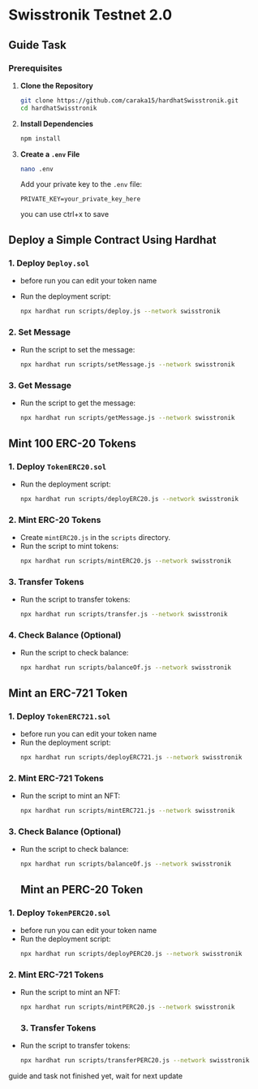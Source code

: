 # Swisstronik Testnet 2.0

## Guide Task

### Prerequisites

1. **Clone the Repository**

   ```sh
   git clone https://github.com/caraka15/hardhatSwisstronik.git
   cd hardhatSwisstronik
   ```

2. **Install Dependencies**

   ```sh
   npm install
   ```

3. **Create a `.env` File**
   ```sh
   nano .env
   ```
   Add your private key to the `.env` file:
   ```
   PRIVATE_KEY=your_private_key_here
   ```
   you can use ctrl+x to save

## Deploy a Simple Contract Using Hardhat

### 1. Deploy `Deploy.sol`

- before run you can edit your token name

- Run the deployment script:
  ```sh
  npx hardhat run scripts/deploy.js --network swisstronik
  ```

### 2. Set Message

- Run the script to set the message:
  ```sh
  npx hardhat run scripts/setMessage.js --network swisstronik
  ```

### 3. Get Message

- Run the script to get the message:
  ```sh
  npx hardhat run scripts/getMessage.js --network swisstronik
  ```

## Mint 100 ERC-20 Tokens

### 1. Deploy `TokenERC20.sol`

- Run the deployment script:
  ```sh
  npx hardhat run scripts/deployERC20.js --network swisstronik
  ```

### 2. Mint ERC-20 Tokens

- Create `mintERC20.js` in the `scripts` directory.
- Run the script to mint tokens:
  ```sh
  npx hardhat run scripts/mintERC20.js --network swisstronik
  ```

### 3. Transfer Tokens

- Run the script to transfer tokens:
  ```sh
  npx hardhat run scripts/transfer.js --network swisstronik
  ```

### 4. Check Balance (Optional)

- Run the script to check balance:
  ```sh
  npx hardhat run scripts/balanceOf.js --network swisstronik
  ```

## Mint an ERC-721 Token

### 1. Deploy `TokenERC721.sol`

- before run you can edit your token name
- Run the deployment script:
  ```sh
  npx hardhat run scripts/deployERC721.js --network swisstronik
  ```

### 2. Mint ERC-721 Tokens

- Run the script to mint an NFT:
  ```sh
  npx hardhat run scripts/mintERC721.js --network swisstronik
  ```

### 3. Check Balance (Optional)

- Run the script to check balance:

  ```sh
  npx hardhat run scripts/balanceOf.js --network swisstronik
  ```

  ## Mint an PERC-20 Token

### 1. Deploy `TokenPERC20.sol`

- before run you can edit your token name
- Run the deployment script:
  ```sh
  npx hardhat run scripts/deployPERC20.js --network swisstronik
  ```

### 2. Mint ERC-721 Tokens

- Run the script to mint an NFT:

  ```sh
  npx hardhat run scripts/mintPERC20.js --network swisstronik
  ```

  ### 3. Transfer Tokens

- Run the script to transfer tokens:
  ```sh
  npx hardhat run scripts/transferPERC20.js --network swisstronik
  ```

guide and task not finished yet, wait for next update
